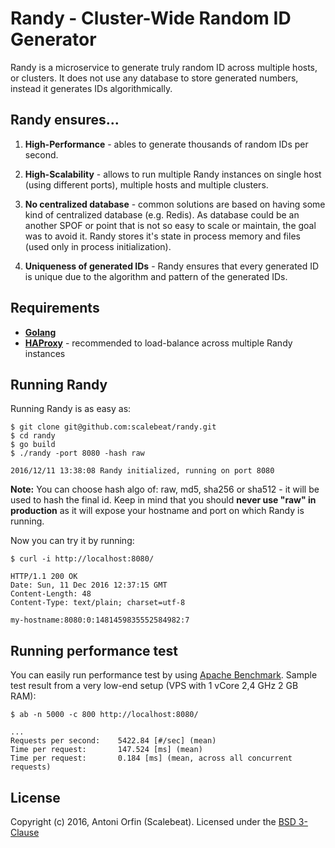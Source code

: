 Randy - Cluster-Wide Random ID Generator
========================================

Randy is a microservice to generate truly random ID across multiple hosts,
or clusters. It does not use any database to store generated numbers, instead it
generates IDs algorithmically.

Randy ensures...
-------------------

1. **High-Performance** - ables to generate thousands of random IDs per second.

2. **High-Scalability** - allows to run multiple Randy instances on single host
   (using different ports), multiple hosts and multiple clusters.

3. **No centralized database** - common solutions are based on having some kind of
   centralized database (e.g. Redis). As database could be an another SPOF or point
   that is not so easy to scale or maintain, the goal was to avoid it.
   Randy stores it's state in process memory and files (used only in process initialization).

4. **Uniqueness of generated IDs** - Randy ensures that every generated ID is unique
   due to the algorithm and pattern of the generated IDs.
   
Requirements
------------

* [**Golang**](https://golang.org/doc/install)
* [**HAProxy**](http://www.haproxy.org/) - recommended to load-balance across multiple Randy instances

Running Randy
-------------

Running Randy is as easy as:

```
$ git clone git@github.com:scalebeat/randy.git
$ cd randy
$ go build
$ ./randy -port 8080 -hash raw

2016/12/11 13:38:08 Randy initialized, running on port 8080
```

**Note:** You can choose hash algo of: raw, md5, sha256 or sha512 - it will be used 
to hash the final id. Keep in mind that you should **never use "raw" in production**
as it will expose your hostname and port on which Randy is running.

Now you can try it by running:

```
$ curl -i http://localhost:8080/

HTTP/1.1 200 OK
Date: Sun, 11 Dec 2016 12:37:15 GMT
Content-Length: 48
Content-Type: text/plain; charset=utf-8

my-hostname:8080:0:1481459835552584982:7
```

Running performance test
------------------------

You can easily run performance test by using [Apache Benchmark](http://httpd.apache.org/docs/2.4/programs/ab.html).
Sample test result from a very low-end setup (VPS with 1 vCore 2,4 GHz 2 GB RAM):

```
$ ab -n 5000 -c 800 http://localhost:8080/

...
Requests per second:    5422.84 [#/sec] (mean)
Time per request:       147.524 [ms] (mean)
Time per request:       0.184 [ms] (mean, across all concurrent requests)

```

License
-------

Copyright (c) 2016, Antoni Orfin (Scalebeat).
Licensed under the [BSD 3-Clause](LICENSE)
